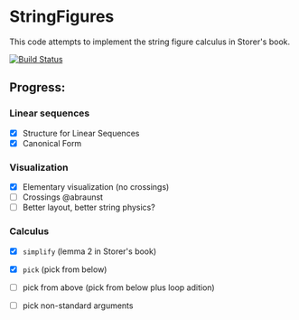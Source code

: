 # StringFigures

This code attempts to implement the string figure calculus in Storer's book.

[![Build Status](https://github.com/abraunst/StringFigures.jl/actions/workflows/CI.yml/badge.svg?branch=main)](https://github.com/abraunst/StringFigures.jl/actions/workflows/CI.yml?query=branch%3Amain)

## Progress:

### Linear sequences
- [x] Structure for Linear Sequences
- [x] Canonical Form

### Visualization
- [x] Elementary visualization (no crossings)
- [ ] Crossings @abraunst
- [ ] Better layout, better string physics?

### Calculus
- [x] `simplify` (lemma 2 in Storer's book)
- [x] `pick` (pick from below)
- [ ] pick from above (pick from below plus loop adition)
- [ ] pick non-standard arguments

